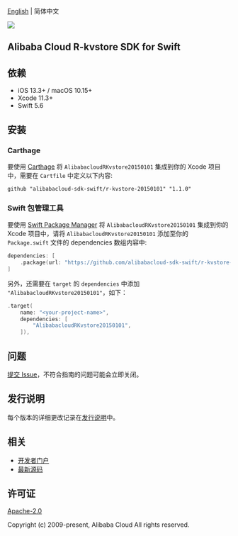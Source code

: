 [English](README.md) | 简体中文

![](https://aliyunsdk-pages.alicdn.com/icons/AlibabaCloud.svg)

## Alibaba Cloud R-kvstore SDK for Swift

## 依赖

- iOS 13.3+ / macOS 10.15+
- Xcode 11.3+
- Swift 5.6

## 安装

### Carthage

要使用 [Carthage](https://github.com/Carthage/Carthage) 将 `AlibabacloudRKvstore20150101` 集成到你的 Xcode 项目中，需要在 `Cartfile` 中定义以下内容:

```ogdl
github "alibabacloud-sdk-swift/r-kvstore-20150101" "1.1.0"
```

### Swift 包管理工具

要使用 [Swift Package Manager](https://swift.org/package-manager/) 将 `AlibabacloudRKvstore20150101` 集成到你的 Xcode 项目中，请将 `AlibabacloudRKvstore20150101` 添加至你的 `Package.swift` 文件的 dependencies 数组内容中:

```swift
dependencies: [
    .package(url: "https://github.com/alibabacloud-sdk-swift/r-kvstore-20150101.git", from: "1.1.0")
]
```

另外，还需要在 `target` 的 `dependencies` 中添加 `"AlibabacloudRKvstore20150101"`，如下：

```swift
.target(
    name: "<your-project-name>",
    dependencies: [
        "AlibabacloudRKvstore20150101",
    ]),
```

## 问题

[提交 Issue](https://github.com/alibabacloud-sdk-swift/r-kvstore-20150101/issues/new)，不符合指南的问题可能会立即关闭。

## 发行说明

每个版本的详细更改记录在[发行说明](./ChangeLog.txt)中。

## 相关

* [开发者门户](https://next.api.aliyun.com/home)
* [最新源码](https://github.com/alibabacloud-sdk-swift/r-kvstore-20150101)

## 许可证

[Apache-2.0](http://www.apache.org/licenses/LICENSE-2.0)

Copyright (c) 2009-present, Alibaba Cloud All rights reserved.
